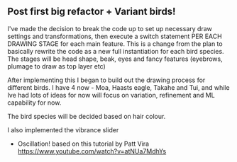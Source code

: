 
## Post first big refactor + Variant birds!

I've made the decision to break the code up to set up necessary draw settings and transformations, then execute a switch statement PER EACH DRAWING STAGE for each main feature. This is a change from the plan to basically rewrite the code as a new full instantiation for each bird species. The stages will be head shape, beak, eyes and fancy features (eyebrows, plumage to draw as top layer etc)

After implementing this I began to build out the drawing process for different birds. I have 4 now - Moa, Haasts eagle, Takahe and Tui, and while Ive had lots of ideas for now will focus on variation, refinement and ML capability for now.

The bird species will be decided based on hair colour.

I also implemented the vibrance slider

+ Oscillation! based on this tutorial by Patt Vira https://www.youtube.com/watch?v=atNUa7MdhYs